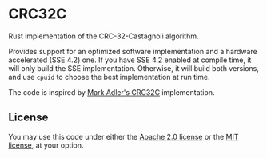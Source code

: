 # CRC32C

Rust implementation of the CRC-32-Castagnoli algorithm.

Provides support for an optimized software implementation and a hardware accelerated (SSE 4.2) one.
If you have SSE 4.2 enabled at compile time, it will only build the SSE implementation.
Otherwise, it will build both versions, and use `cpuid` to choose the best implementation at run time.

The code is inspired by [Mark Adler's CRC32C](https://stackoverflow.com/questions/17645167/) implementation.

## License
You may use this code under either the [Apache 2.0 license](https://www.apache.org/licenses/LICENSE-2.0)
or the [MIT license](https://opensource.org/licenses/MIT), at your option.
